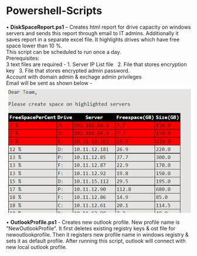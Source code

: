 # Powershell-Scripts

•	**DiskSpaceReport.ps1**  –  Creates html report for drive capacity on windows servers and sends this report through email to IT admins. Additionally it saves report in a separate excel file. It highlights drives which have free space lower than 10 %. <br />This script can be scheduled to run once a day.  <br />Prerequisites:
<br />3 text files are required - 1. Server IP List file   &nbsp;&nbsp;2. File that stores encryption key    &nbsp;&nbsp;3. File that stores encrypted admin password. <br /> Account with domain admin & exchage admin privileges
<br /> Email will be sent as shown below - 
<br />
![DiskSpaceReport](Images/DiskSpaceReport.png)

•	**OutlookProfile.ps1**  - Creates new outlook profile. New profile name is "NewOutlookProfile". It first deletes existing registry keys & ost file for newoutlookprofile. Then it registers new profile name in windows registry & sets it as default profile. After running this script, outlook will connect with new local outlook profile. <br /> 
